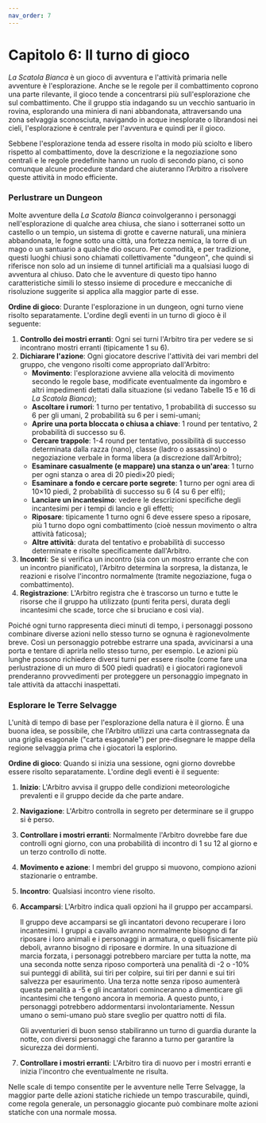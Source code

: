 ```yaml
---
nav_order: 7
---
```


# Capitolo 6: Il turno di gioco

*La Scatola Bianca* è un gioco di avventura e l'attività primaria nelle avventure è l'esplorazione. Anche se le regole per il combattimento coprono una parte rilevante, il gioco tende a concentrarsi più sull'esplorazione che sul combattimento. Che il gruppo stia indagando su un vecchio santuario in rovina, esplorando una miniera di nani abbandonata, attraversando una zona selvaggia sconosciuta, navigando in acque inesplorate o librandosi nei cieli, l'esplorazione è centrale per l'avventura e quindi per il gioco.

Sebbene l'esplorazione tenda ad essere risolta in modo più sciolto e libero rispetto al combattimento, dove la descrizione e la negoziazione sono centrali e le regole predefinite hanno un ruolo di secondo piano, ci sono comunque alcune procedure standard che aiuteranno l'Arbitro a risolvere queste attività in modo efficiente.

### Perlustrare un Dungeon
Molte avventure della *La Scatola Bianca* coinvolgeranno i personaggi nell'esplorazione di qualche area chiusa, che siano i sotterranei sotto un castello o un tempio, un sistema di grotte e caverne naturali, una miniera abbandonata, le fogne sotto una città, una fortezza nemica, la torre di un mago o un santuario a qualche dio oscuro. Per comodità, e per tradizione, questi luoghi chiusi sono chiamati collettivamente "dungeon", che quindi si riferisce non solo ad un insieme di tunnel artificiali ma a qualsiasi luogo di avventura al chiuso. Dato che le avventure di questo tipo hanno caratteristiche simili lo stesso insieme di procedure e meccaniche di risoluzione suggerite si applica alla maggior parte di esse.

**Ordine di gioco**: Durante l'esplorazione in un dungeon, ogni turno viene risolto separatamente. L'ordine degli eventi in un turno di gioco è il seguente:

1. **Controllo dei mostri erranti**: Ogni sei turni l'Arbitro tira per vedere se si incontrano mostri erranti (tipicamente 1 su 6).
2. **Dichiarare l'azione**: Ogni giocatore descrive l'attività dei vari membri del gruppo, che vengono risolti come appropriato dall'Arbitro:
    - **Movimento**: l'esplorazione avviene alla velocità di movimento secondo le regole base, modificate eventualmente da ingombro e altri impedimenti dettati dalla situazione (si vedano Tabelle 15 e 16 di *La Scatola Bianca*);
    - **Ascoltare i rumori**: 1 turno per tentativo, 1 probabilità di successo su 6 per gli umani, 2 probabilità su 6 per i semi-umani;
    - **Aprire una porta bloccata o chiusa a chiave**: 1 round per tentativo, 2 probabilità di successo su 6.
    - **Cercare trappole**: 1-4 round per tentativo, possibilità di successo determinata dalla razza (nano), classe (ladro o assassino) o negoziazione verbale in forma libera (a discrezione dall'Arbitro);
    - **Esaminare casualmente (e mappare) una stanza o un'area**: 1 turno per ogni stanza o area di 20 piedi×20 piedi;
    - **Esaminare a fondo e cercare porte segrete**: 1 turno per ogni area di 10×10 piedi, 2 probabilità di successo su 6 (4 su 6 per elfi);
    - **Lanciare un incantesimo**: vedere le descrizioni specifiche degli incantesimi per i tempi di lancio e gli effetti;
    - **Riposare**: tipicamente 1 turno ogni 6 deve essere speso a riposare, più 1 turno dopo ogni combattimento  (cioè nessun movimento o altra attività faticosa);
    - **Altre attività**: durata del tentativo e probabilità di successo determinate e risolte specificamente dall'Arbitro.
3. **Incontri**: Se si verifica un incontro (sia con un mostro errante che con un incontro pianificato), l'Arbitro determina la sorpresa, la distanza, le reazioni e risolve l'incontro normalmente (tramite negoziazione, fuga o combattimento).
4. **Registrazione**: L'Arbitro registra che è trascorso un turno e tutte le risorse che il gruppo ha utilizzato (punti ferita persi, durata degli incantesimi che scade, torce che si bruciano e così via).

Poiché ogni turno rappresenta dieci minuti di tempo, i personaggi possono combinare diverse azioni nello stesso turno se ognuna è ragionevolmente breve. Così un personaggio potrebbe estrarre una spada, avvicinarsi a una porta e tentare di aprirla nello stesso turno, per esempio. Le azioni più lunghe possono richiedere diversi turni per essere risolte (come fare una perlustrazione di un muro di 500 piedi quadrati) e i giocatori ragionevoli prenderanno provvedimenti per proteggere un personaggio impegnato in tale attività da attacchi inaspettati.

### Esplorare le Terre Selvagge
L'unità di tempo di base per l'esplorazione della natura è il giorno. È una buona idea, se possibile, che l'Arbitro utilizzi una carta contrassegnata da una griglia esagonale ("carta esagonale") per pre-disegnare le mappe della regione selvaggia prima che i giocatori la esplorino.

**Ordine di gioco**: Quando si inizia una sessione, ogni giorno dovrebbe essere risolto separatamente. L'ordine degli eventi è il seguente:

1. **Inizio**: L'Arbitro avvisa il gruppo delle condizioni meteorologiche prevalenti e il gruppo decide da che parte andare.
2. **Navigazione**: L'Arbitro controlla in segreto per determinare se il gruppo si è perso.
3. **Controllare i mostri erranti**: Normalmente l'Arbitro dovrebbe fare due controlli ogni giorno, con una probabilità di incontro di 1 su 12 al giorno e un terzo controllo di notte.
4. **Movimento e azione**: I membri del gruppo si muovono, compiono azioni stazionarie o entrambe.
5. **Incontro**: Qualsiasi incontro viene risolto.
6. **Accamparsi**: L'Arbitro indica quali opzioni ha il gruppo per accamparsi. 

    Il gruppo deve accamparsi se gli incantatori devono recuperare i loro incantesimi. I gruppi a cavallo avranno normalmente bisogno di far riposare i loro animali e i personaggi in armatura, o quelli fisicamente più deboli, avranno bisogno di riposare e dormire. In una situazione di marcia forzata, i personaggi potrebbero marciare per tutta la notte, ma una seconda notte senza riposo comporterà una penalità di -2 o -10% sui punteggi di abilità, sui tiri per colpire, sui tiri per danni e sui tiri salvezza per esaurimento. Una terza notte senza riposo aumenterà questa penalità a -5 e gli incantatori cominceranno a dimenticare gli incantesimi che tengono ancora in memoria. A questo punto, i personaggi potrebbero addormentarsi involontariamente. Nessun umano o semi-umano può stare sveglio per quattro notti di fila.

    Gli avventurieri di buon senso stabiliranno un turno di guardia durante la notte, con diversi personaggi che faranno a turno per garantire la sicurezza dei dormienti.

7. **Controllare i mostri erranti**: L'Arbitro tira di nuovo per i mostri erranti e inizia l'incontro che eventualmente ne risulta.

Nelle scale di tempo consentite per le avventure nelle Terre Selvagge, la maggior parte delle azioni statiche richiede un tempo trascurabile, quindi, come regola generale, un personaggio giocante può combinare molte azioni statiche con una normale mossa.